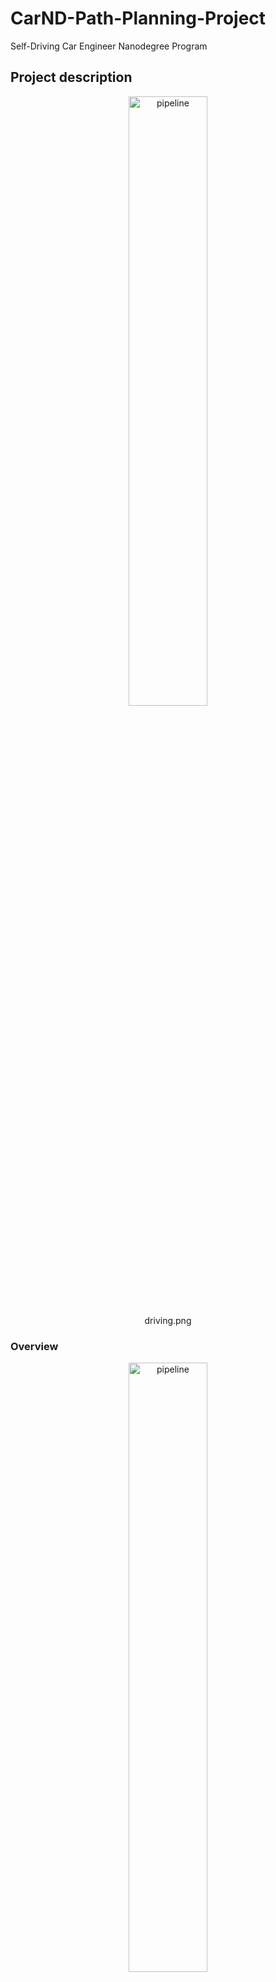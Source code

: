 # CarND-Path-Planning-Project
Self-Driving Car Engineer Nanodegree Program

[//]: # (Image References)
[image1]: ./img/behavior.png
[image2]: ./img/driving.png
[image3]: ./img/jmt.png
[image4]: ./img/jmt_conditions.png
[image5]: ./img/jmt_conditions_bis.png
[image6]: ./img/jmt_solver.png
[image7]: ./img/overview.png
[image8]: ./img/predictions.png
[image9]: ./img/track.png
[image9]: ./img/trajectories.png

## Project description

<p align="center">
     <img src="./img/driving.png" alt="pipeline" width="50%" height="50%">
     <br>driving.png
</p>

### Overview  

<p align="center">
     <img src="./img/overview.png" alt="pipeline" width="50%" height="50%">
     <br>overview.png
</p>

```cpp
     // --- 6 car predictions x 50 points x 2 coord (x,y): 6 objects predicted over 1 second horizon ---
     map<int, vector<vector<double>>> predictions = generate_predictions(sensor_fusion, car_s, car_d, horizon);

     // --- long time horizon (close to look onwards at 1 sec when possible) analysis for behavior planner ---
     vector<double> frenet_far;
     if (prev_size > 0) // prev_size typically close to 1 sec
     {
          frenet_far = map.getFrenet(previous_path_x[prev_size-1], previous_path_y[prev_size-1], deg2rad(car_yaw));
          car_s = frenet_far[0];
          car_d = frenet_far[1];
     }
     int car_lane = get_lane(car_d);

     vector<vector<double>> targets = behavior_planner_find_targets(sensor_fusion, prev_size, 
                                                                    car_lane, car_s, car_d, car_vel );

     // -- short time horizon for trajectory (re)generation ---
     prev_size = min(prev_size, param_truncated_prev_size);
     vector<double> frenet_close;
     if (prev_size > 0) // prev_size typically close to 100 msec
     {
          frenet_close = map.getFrenet(previous_path_x[prev_size-1], previous_path_y[prev_size-1], deg2rad(car_yaw));
          car_s = frenet_close[0];
          car_d = frenet_close[1];
     }
     car_lane = get_lane(car_d);

     vector<double> costs;
     vector<vector<vector<double>>> trajectories;
     vector<vector<vector<double>>> prev_paths_s;
     vector<vector<vector<double>>> prev_paths_d;

     int target_lane;
     for (int i = 0; i < targets.size(); i++)
     {
          target_lane = targets[i][0];
          double target_vel = targets[i][1];
          double target_time = 2.0; // TODO should be behavior_planner job

          vector<vector<double>> trajectory; // vector of (traj_x, traj_y)

          struct trajectory_jmt traj_jmt;
          // generate JMT trajectory in s and d: converted then to (x,y) for trajectory output
          traj_jmt = generate_trajectory_jmt(target_lane, target_vel, target_time, map, car_x, car_y, car_yaw, 
                      car_s, car_d, previous_path_x, previous_path_y, prev_size, prev_path_s, prev_path_d);
                      
          trajectory = traj_jmt.trajectory;
          prev_paths_s.push_back(traj_jmt.path_s);
          prev_paths_d.push_back(traj_jmt.path_d);

          double cost = cost_function(trajectory, target_lane, target_vel, predictions, sensor_fusion, car_lane);
          costs.push_back(cost);
          trajectories.push_back(trajectory);
     }

     // --- retrieve the lowest cost trajectory ---
     double min_cost = 1e10;
     int min_cost_index = 0;
     for (int i = 0; i < costs.size(); i++)
     {
          if (costs[i] < min_cost)
          {
               min_cost = costs[i];
               min_cost_index = i;
          }
     }
     target_lane = targets[min_cost_index][0];
     target_vel = targets[min_cost_index][1];
     prev_path_s = prev_paths_s[min_cost_index];
     prev_path_d = prev_paths_d[min_cost_index];

```

### Coordinate transforms

cf map.cpp

<p align="center">
     <img src="./img/track.png" alt="pipeline" width="50%" height="50%">
     <br>track.png
</p>

```cpp
vector<double> Map::getXYspline(double s, double d)
{
     s = fmod(s, max_s);
     double x = spline_x(s) + d * spline_dx(s);
     double y = spline_y(s) + d * spline_dy(s);

     return {x,y};
}
```

### Predictions

cf prediction.cpp  

<p align="center">
     <img src="./img/predictions.png" alt="pipeline" width="50%" height="50%">
     <br>predictions.png
</p>

### Behavior planner

cf behavior.cpp  

<p align="center">
     <img src="./img/behavior.png" alt="pipeline" width="50%" height="50%">
     <br>behavior.png
</p>


### Trajectories generation

cf trajectory.cpp  


<p align="center">
     <img src="./img/jmt.png" alt="pipeline" width="50%" height="50%">
     <br>jmt.png
</p>


<p align="center">
     <img src="./img/jmt_conditions.png" alt="pipeline" width="50%" height="50%">
     <br>jmt_conditions.png
</p>

<p align="center">
     <img src="./img/jmt_conditions_bis.png" alt="pipeline" width="50%" height="50%">
     <br>jmt_conditions_bis.png
</p>

```cpp
  double T = target_time; // 2 seconds if car_d center of line

  // si si_dot si_ddot: to be retieved
  double si = prev_path_s[last_point][0];
  double si_dot = prev_path_s[last_point][1];
  double si_ddot = prev_path_s[last_point][2];

  double di = prev_path_d[last_point][0];
  double di_dot = prev_path_d[last_point][1];
  double di_ddot = prev_path_d[last_point][2];

  double sf, sf_dot, sf_ddot;
  double df, df_dot, df_ddot;

  if (target_vel <= 10) // mph
  {
    // special handling at low speed: cf werling paper
    df = di;
    df_dot = 0;
    df_ddot = 0;

    sf_ddot = 0;
    sf_dot = mph_to_ms(target_vel);
    sf = si + 2 * sf_dot * T;
  }
  else
  {
    df = get_dcenter(target_lane);
    df_dot = 0;
    df_ddot = 0;

    sf_ddot = 0;
    sf_dot = mph_to_ms(target_vel);
    sf = si + sf_dot * T;
  }

  vector<double> start_s = { si, si_dot, si_ddot};
  vector<double> end_s = { sf, sf_dot, 0};

  vector<double> start_d = { di, di_dot, di_ddot };
  vector<double> end_d = { df, df_dot, df_ddot};
```


<p align="center">
     <img src="./img/jmt_solver.png" alt="pipeline" width="50%" height="50%">
     <br>jmt_conditions.png
</p>

```cpp
vector<double> JMT(vector< double> start, vector <double> end, double T)
{
    /*
    Calculate the Jerk Minimizing Trajectory that connects the initial state
    to the final state in time T.

    INPUTS
    start - the vehicles start location given as a length three array
            corresponding to initial values of [s, s_dot, s_double_dot]
    end   - the desired end state for vehicle. Like "start" this is a
            length three array.
    T     - The duration, in seconds, over which this maneuver should occur.

    OUTPUT 
    an array of length 6, each value corresponding to a coefficent in the polynomial 
    s(t) = a_0 + a_1 * t + a_2 * t**2 + a_3 * t**3 + a_4 * t**4 + a_5 * t**5
    */

    MatrixXd A(3,3);
    VectorXd b(3);
    VectorXd x(3);

    A <<   pow(T,3),    pow(T,4),    pow(T,5),
         3*pow(T,2),  4*pow(T,3),  5*pow(T,4),
                6*T, 12*pow(T,2), 20*pow(T,3);

    b << end[0] - (start[0] + start[1]*T + 0.5*start[2]*T*T), 
         end[1] - (start[1] + start[2]*T), 
         end[2] - start[2];

    x = A.inverse() * b;

    return {start[0], start[1], start[2]/2, x[0], x[1], x[2]};
}
```

### Trajectories cost ranking

cf cost.cp  

<p align="center">
     <img src="./img/trajectories.png" alt="pipeline" width="50%" height="50%">
     <br>trajectories.png
</p>

```cpp
double cost_function(vector<vector<double>> &trajectory, int target_lane, double target_vel, std::map<int, vector<vector<double>>> &predictions, vector<vector<double>> &sensor_fusion, int car_lane)
{
  double cost = 0; // lower cost preferred

  double cost_feasibility = 0; // vs collisions, vs vehicle capabilities
  double cost_safety = 0; // vs buffer distance, vs visibility
  double cost_legality = 0; // vs speed limits
  double cost_comfort = 0; // vs jerk
  double cost_efficiency = 0; // vs desired lane and time to goal

  double weight_feasibility = 100000; // vs collisions, vs vehicle capabilities
  double weight_safety      = 10000; // vs buffer distance, vs visibility or curvature
  double weight_legality    = 1000; // vs speed limits
  double weight_comfort     = 100; // vs jerk
  double weight_efficiency  = 10; // vs target lane, target speed and time to goal

  // 1) FEASIBILITY cost
  if (check_collision(trajectory, predictions)) cost_feasibility += 10;
  if (check_max_capabilities(trajectory)) cost_feasibility += 1;
  cost = cost + weight_feasibility * cost_feasibility;

  // 2) SAFETY cost
  double dmin = get_predicted_dmin(trajectory, predictions);
  if (dmin < param_dist_safety) cost_safety = param_dist_safety - dmin;
  cost = cost + weight_safety * cost_safety;
   
   ...

  return cost;
}
```

### Configurable parameters

cf params.h and params.cpp

```cpp
// Waypoint map to read from
std::string map_file_ = "../data/highway_map.csv";
// The max s value before wrapping around the track back to 0
const double max_s = 6945.554;
// center point of the track
const double param_center_x = 1000;
const double param_center_y = 2000;

const int param_nb_points = 50; // in the trajectory sent to simulator
const double param_dt = 0.02; // 1 point every 0.02 s
const double param_lane_width = 4.0; // meters
const double param_max_speed_mph = 49;
const double param_max_speed = 22; // m.s-1
const double param_max_accel = 10; // m.s-2
const double param_max_jerk  = 10; // m.s-3 average jerk over 1 second
const double param_fov = 70.0; // Field Of View
const double param_max_speed_inc = param_max_accel * param_dt; // m.s-1 per 0.02 sec
const double param_max_speed_inc_mph = ms_to_mph(param_max_speed_inc);
const double param_dist_slow_down = 30; // when a car is 30 m ahead of us => adjust speed if needed
const double param_dist_safety = 3.5; // meters
const double param_dist_collision = 2.75; // meters
// reduce latency reaction, but account for simulator latency ...
// assume 100 ms max simulator latency
const int param_truncated_prev_size = 5;

const bool param_trajectory_jmt = true;

```

### Logs

************** closest object at 11.5728 meters *************  
closestWaypoint=358  
corrected closestWaypoint=359  
error=0.806243 trt_time=37 us (max_error=1.13948 avg_error=0.764559)  
prev_size=47 car_x=1134.5 car_y=1179.96 car_s=358.026 car_d=9.68375 car_speed=46.3776 ref_vel=49  
car_frenet_s=358.093 car_frenet_d=9.79866  
  
lane 0: front -1 at 1e+10 s_meters ; back 6 at 22.8066 s_meters  
lane 1: front 9 at 18.2398 s_meters ; back 1 at 11.2983 s_meters  
lane 2: front -1 at 1e+10 s_meters ; back 7 at 66.2703 s_meters  

=====> dmin = 11.9632  
car_lane=2 target_lane=2 target_vel=49 cost=0  
=====> dmin = 11.9632  
car_lane=2 target_lane=2 target_vel=48.552 cost=4.48  
=====> dmin = 11.9632  
car_lane=2 target_lane=1 target_vel=49 cost=1.2929  
=====> dmin = 11.9632  
car_lane=2 target_lane=1 target_vel=48.552 cost=5.7729  
  
======> CHANGE LANE: lowest cost for target xxx = (target_lane=xxx target_vel=xxx car_lane=xxx cost=xxx)  


### Conclusion and next steps

### References:  
Optimal Trajectory Generation for Dynamic Street Scenarios in a Frenet Frame  
https://pdfs.semanticscholar.org/0e4c/282471fda509e8ec3edd555e32759fedf4d7.pdf   
  
Sampling Based Motion Planning for Heavy Duty Autonomous Vehicles  
http://liu.diva-portal.org/smash/get/diva2:1049189/FULLTEXT01.pdf  
  
Towards Fully Autonomous Driving: Systems and Algorithms  
https://www.cs.cmu.edu/~zkolter/pubs/levinson-iv2011.pdf  
  
Vehicle Trajectory Prediction based on Motion Model and Maneuver Recognition  
https://hal.inria.fr/hal-00881100/PDF/IROS13_PIN_161867_.pdf  
  
Jerk Minimization Trajectory  
http://www.shadmehrlab.org/book/minimum_jerk/minimumjerk.htm  

   
## Simulator.
You can download the Term3 Simulator which contains the Path Planning Project from the [releases tab (https://github.com/udacity/self-driving-car-sim/releases).

### Goals
In this project your goal is to safely navigate around a virtual highway with other traffic that is driving +-10 MPH of the 50 MPH speed limit. You will be provided the car's localization and sensor fusion data, there is also a sparse map list of waypoints around the highway. The car should try to go as close as possible to the 50 MPH speed limit, which means passing slower traffic when possible, note that other cars will try to change lanes too. The car should avoid hitting other cars at all cost as well as driving inside of the marked road lanes at all times, unless going from one lane to another. The car should be able to make one complete loop around the 6946m highway. Since the car is trying to go 50 MPH, it should take a little over 5 minutes to complete 1 loop. Also the car should not experience total acceleration over 10 m/s^2 and jerk that is greater than 50 m/s^3.

#### The map of the highway is in data/highway_map.txt
Each waypoint in the list contains  [x,y,s,dx,dy] values. x and y are the waypoint's map coordinate position, the s value is the distance along the road to get to that waypoint in meters, the dx and dy values define the unit normal vector pointing outward of the highway loop.

The highway's waypoints loop around so the frenet s value, distance along the road, goes from 0 to 6945.554.

## Basic Build Instructions

1. Clone this repo.
2. Make a build directory: `mkdir build && cd build`
3. Compile: `cmake .. && make`
4. Run it: `./path_planning`.

Here is the data provided from the Simulator to the C++ Program

#### Main car's localization Data (No Noise)

["x"] The car's x position in map coordinates

["y"] The car's y position in map coordinates

["s"] The car's s position in frenet coordinates

["d"] The car's d position in frenet coordinates

["yaw"] The car's yaw angle in the map

["speed"] The car's speed in MPH

#### Previous path data given to the Planner

//Note: Return the previous list but with processed points removed, can be a nice tool to show how far along
the path has processed since last time. 

["previous_path_x"] The previous list of x points previously given to the simulator

["previous_path_y"] The previous list of y points previously given to the simulator

#### Previous path's end s and d values 

["end_path_s"] The previous list's last point's frenet s value

["end_path_d"] The previous list's last point's frenet d value

#### Sensor Fusion Data, a list of all other car's attributes on the same side of the road. (No Noise)

["sensor_fusion"] A 2d vector of cars and then that car's [car's unique ID, car's x position in map coordinates, car's y position in map coordinates, car's x velocity in m/s, car's y velocity in m/s, car's s position in frenet coordinates, car's d position in frenet coordinates. 

## Details

1. The car uses a perfect controller and will visit every (x,y) point it recieves in the list every .02 seconds. The units for the (x,y) points are in meters and the spacing of the points determines the speed of the car. The vector going from a point to the next point in the list dictates the angle of the car. Acceleration both in the tangential and normal directions is measured along with the jerk, the rate of change of total Acceleration. The (x,y) point paths that the planner recieves should not have a total acceleration that goes over 10 m/s^2, also the jerk should not go over 50 m/s^3. (NOTE: As this is BETA, these requirements might change. Also currently jerk is over a .02 second interval, it would probably be better to average total acceleration over 1 second and measure jerk from that.

2. There will be some latency between the simulator running and the path planner returning a path, with optimized code usually its not very long maybe just 1-3 time steps. During this delay the simulator will continue using points that it was last given, because of this its a good idea to store the last points you have used so you can have a smooth transition. previous_path_x, and previous_path_y can be helpful for this transition since they show the last points given to the simulator controller with the processed points already removed. You would either return a path that extends this previous path or make sure to create a new path that has a smooth transition with this last path.

## Tips

A really helpful resource for doing this project and creating smooth trajectories was using http://kluge.in-chemnitz.de/opensource/spline/, the spline function is in a single hearder file is really easy to use.

---

## Dependencies

* cmake >= 3.5
 * All OSes: [click here for installation instructions](https://cmake.org/install/)
* make >= 4.1
  * Linux: make is installed by default on most Linux distros
  * Mac: [install Xcode command line tools to get make](https://developer.apple.com/xcode/features/)
  * Windows: [Click here for installation instructions](http://gnuwin32.sourceforge.net/packages/make.htm)
* gcc/g++ >= 5.4
  * Linux: gcc / g++ is installed by default on most Linux distros
  * Mac: same deal as make - [install Xcode command line tools]((https://developer.apple.com/xcode/features/)
  * Windows: recommend using [MinGW](http://www.mingw.org/)
* [uWebSockets](https://github.com/uWebSockets/uWebSockets)
  * Run either `install-mac.sh` or `install-ubuntu.sh`.
  * If you install from source, checkout to commit `e94b6e1`, i.e.
    ```
    git clone https://github.com/uWebSockets/uWebSockets 
    cd uWebSockets
    git checkout e94b6e1
    ```

## Editor Settings

We've purposefully kept editor configuration files out of this repo in order to
keep it as simple and environment agnostic as possible. However, we recommend
using the following settings:

* indent using spaces
* set tab width to 2 spaces (keeps the matrices in source code aligned)

## Code Style

Please (do your best to) stick to [Google's C++ style guide](https://google.github.io/styleguide/cppguide.html).

## Project Instructions and Rubric

Note: regardless of the changes you make, your project must be buildable using
cmake and make!


## Call for IDE Profiles Pull Requests

Help your fellow students!

We decided to create Makefiles with cmake to keep this project as platform
agnostic as possible. Similarly, we omitted IDE profiles in order to ensure
that students don't feel pressured to use one IDE or another.

However! I'd love to help people get up and running with their IDEs of choice.
If you've created a profile for an IDE that you think other students would
appreciate, we'd love to have you add the requisite profile files and
instructions to ide_profiles/. For example if you wanted to add a VS Code
profile, you'd add:

* /ide_profiles/vscode/.vscode
* /ide_profiles/vscode/README.md

The README should explain what the profile does, how to take advantage of it,
and how to install it.

Frankly, I've never been involved in a project with multiple IDE profiles
before. I believe the best way to handle this would be to keep them out of the
repo root to avoid clutter. My expectation is that most profiles will include
instructions to copy files to a new location to get picked up by the IDE, but
that's just a guess.

One last note here: regardless of the IDE used, every submitted project must
still be compilable with cmake and make./

## How to write a README
A well written README file can enhance your project and portfolio.  Develop your abilities to create professional README files by completing [this free course](https://www.udacity.com/course/writing-readmes--ud777).

